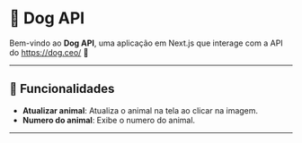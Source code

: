 # 🐺 Dog API

Bem-vindo ao **Dog API**, uma aplicação em Next.js que interage com a API do https://dog.ceo/ 🐶

---

## 🔗 Funcionalidades

- **Atualizar animal**: Atualiza o animal na tela ao clicar na imagem.
- **Numero do animal**: Exibe o numero do animal.
---
